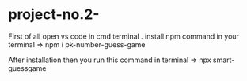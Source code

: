 # project-no.2-
First of all open vs code in cmd terminal . install npm command in your terminal => npm i pk-number-guess-game

After installation then you run this command in terminal  => npx smart-guessgame
